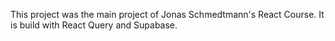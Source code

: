 This project was the main project of Jonas Schmedtmann's React Course. It is build with React Query and Supabase. 
